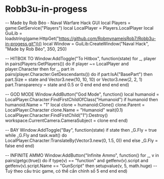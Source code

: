 # Robb3u-in-progess
-- Made by Rob Béo - Naval Warfare Hack GUI
local Players = game:GetService("Players")
local LocalPlayer = Players.LocalPlayer
local GuiLib = loadstring(game:HttpGet("https://github.com/RobmynameisRob7/Robb3u-in-progess.git"))()
local Window = GuiLib:CreateWindow("Naval Hack", "Made by Rob Béo", 350, 250)

-- HITBOX TO
Window:AddToggle("To Hitbox", function(state)
    for _, player in pairs(Players:GetPlayers()) do
        if player ~= LocalPlayer and player.Character then
            for _, part in pairs(player.Character:GetDescendants()) do
                if part:IsA("BasePart") then
                    part.Size = state and Vector3.new(10, 10, 10) or Vector3.new(2, 2, 1)
                    part.Transparency = state and 0.5 or 0
                end
            end
        end
    end
end)

-- GOD MODE
Window:AddButton("God Mode", function()
    local humanoid = LocalPlayer.Character:FindFirstChildOfClass("Humanoid")
    if humanoid then
        humanoid.Name = "1"
        local clone = humanoid:Clone()
        clone.Parent = LocalPlayer.Character
        clone.Name = "Humanoid"
        wait(0.1)
        LocalPlayer.Character:FindFirstChild("1"):Destroy()
        workspace.CurrentCamera.CameraSubject = clone
    end
end)

-- BAY
Window:AddToggle("Bay", function(state)
    if state then
        _G.Fly = true
        while _G.Fly and task.wait() do
            LocalPlayer.Character:TranslateBy(Vector3.new(0, 1.5, 0))
        end
    else
        _G.Fly = false
    end
end)

-- INFINITE AMMO
Window:AddButton("Infinite Ammo", function()
    for _, v in pairs(getgc(true)) do
        if type(v) == "function" and getfenv(v).script and getfenv(v).script.Name == "GunScript" then
            setupvalue(v, 5, math.huge) -- Tuỳ theo cấu trúc game, có thể cần chỉnh số 5
        end
    end
end)
